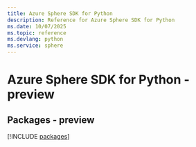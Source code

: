 ```yaml
---
title: Azure Sphere SDK for Python
description: Reference for Azure Sphere SDK for Python
ms.date: 10/07/2025
ms.topic: reference
ms.devlang: python
ms.service: sphere
---
```

# Azure Sphere SDK for Python - preview
## Packages - preview
[!INCLUDE [packages](sphere-index.md)]